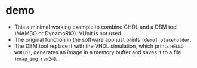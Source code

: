 # demo

- This a minimal working example to combine GHDL and a DBM tool (MAMBO or DynamoRIO). VUnit is not used.
- The original function in the software app just prints `[demo] placeholder`.
- The DBM tool replace it with the VHDL simulation, which prints `HELLO WORLD!`, generates an image in a memory buffer and saves it to a file (`mmap_img.raw24`).
